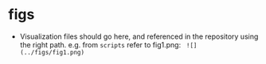 # figs 
- Visualization files should go here, and referenced in the repository using the right path. e.g. from `scripts` refer to fig1.png: 
``` ![](../figs/fig1.png)```
